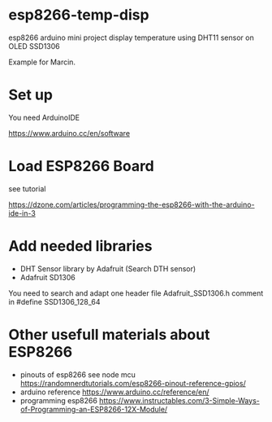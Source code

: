 # esp8266-temp-disp

esp8266 arduino mini project 
display temperature using DHT11 sensor on OLED SSD1306

Example for Marcin.

# Set up

You need ArduinoIDE

https://www.arduino.cc/en/software

# Load ESP8266 Board

see tutorial

https://dzone.com/articles/programming-the-esp8266-with-the-arduino-ide-in-3

# Add needed libraries

* DHT Sensor library by Adafruit (Search DTH sensor)
* Adafruit SD1306 

You need to search and adapt one header file Adafruit_SSD1306.h
comment in #define SSD1306_128_64


# Other usefull materials about ESP8266

* pinouts of esp8266 see node mcu https://randomnerdtutorials.com/esp8266-pinout-reference-gpios/
* arduino reference https://www.arduino.cc/reference/en/
* programming esp8266 https://www.instructables.com/3-Simple-Ways-of-Programming-an-ESP8266-12X-Module/


